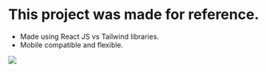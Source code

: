 # This project was made for reference.

* Made using React JS vs Tailwind libraries.
* Mobile compatible and flexible.

![](src/assets/screen_host.png)